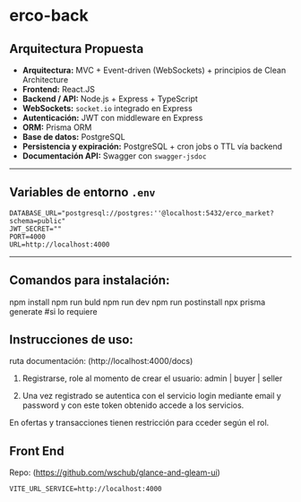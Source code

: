 # erco-back

## Arquitectura Propuesta

- **Arquitectura:** MVC + Event-driven (WebSockets) + principios de Clean Architecture  
- **Frontend:** React.JS  
- **Backend / API:** Node.js + Express + TypeScript  
- **WebSockets:** `socket.io` integrado en Express  
- **Autenticación:** JWT con middleware en Express  
- **ORM:** Prisma ORM  
- **Base de datos:** PostgreSQL  
- **Persistencia y expiración:** PostgreSQL + cron jobs o TTL vía backend  
- **Documentación API:** Swagger con `swagger-jsdoc`

---

## Variables de entorno `.env`

```env
DATABASE_URL="postgresql://postgres:''@localhost:5432/erco_market?schema=public"
JWT_SECRET=""
PORT=4000
URL=http://localhost:4000
```
---

## Comandos para instalación:
npm install
npm run buld 
npm run dev
npm run postinstall
npx prisma generate #si lo requiere

## Instrucciones de uso:
ruta documentación:
(http://localhost:4000/docs)

1. Registrarse, role al momento de crear el usuario:
admin | buyer | seller

2. Una vez registrado se autentica con el servicio login mediante email y password y con este token obtenido accede a los servicios.

En ofertas y transacciones tienen restricción para cceder según el rol.

## Front End
Repo: (https://github.com/wschub/glance-and-gleam-ui)

```env
VITE_URL_SERVICE=http://localhost:4000
```
